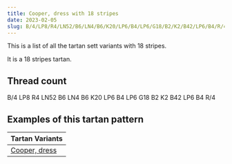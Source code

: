 ```yaml
---
title: Cooper, dress with 18 stripes
date: 2023-02-05
slug: B/4/LP8/R4/LN52/B6/LN4/B6/K20/LP6/B4/LP6/G18/B2/K2/B42/LP6/B4/R/4
---
```

This is a list of all the tartan sett variants with 18 stripes.

It is a 18 stripes tartan.


## Thread count
B/4 LP8 R4 LN52 B6 LN4 B6 K20 LP6 B4 LP6 G18 B2 K2 B42 LP6 B4 R/4

## Examples of this tartan pattern

| Tartan Variants |
|---------------|
| [Cooper, dress](/variants/b/4/lp8/r4/ln52/b6/ln4/b6/k20/lp6/b4/lp6/g18/b2/k2/b42/lp6/b4/r/4-b304080-g008000-k000000-lne0e0e0-lpc0a0e0-rc00000)||
